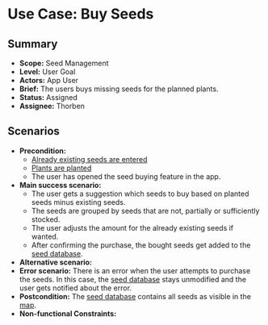 # Use Case: Buy Seeds

## Summary

- **Scope:** Seed Management
- **Level:** User Goal
- **Actors:** App User
- **Brief:** The users buys missing seeds for the planned plants.
- **Status:** Assigned
- **Assignee:** Thorben

## Scenarios

- **Precondition:**
  - [Already existing seeds are entered](entry_list_seeds.md)
  - [Plants are planted](layers/plants_layer.md)
  - The user has opened the seed buying feature in the app.
- **Main success scenario:**
  - The user gets a suggestion which seeds to buy based on planted seeds minus existing seeds.
  - The seeds are grouped by seeds that are not, partially or sufficiently stocked.
  - The user adjusts the amount for the already existing seeds if wanted.
  - After confirming the purchase, the bought seeds get added to the [seed database](entry_list_seeds.md).
- **Alternative scenario:**
- **Error scenario:**
  There is an error when the user attempts to purchase the seeds.
  In this case, the [seed database](entry_list_seeds.md) stays unmodified and the user gets notified about the error.
- **Postcondition:**
  The [seed database](entry_list_seeds.md) contains all seeds as visible in the [map](layers/plants_layer.md).
- **Non-functional Constraints:**
